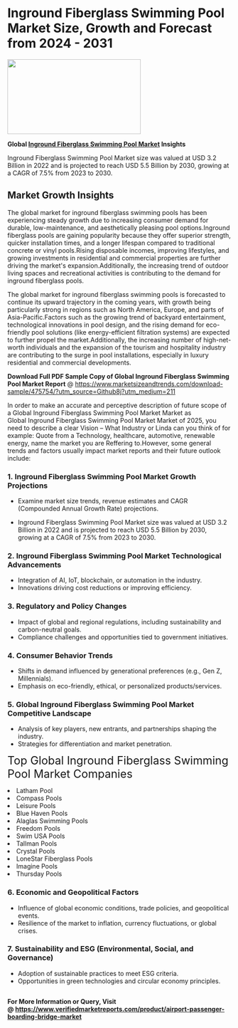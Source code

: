 <H1>Inground Fiberglass Swimming Pool Market Size, Growth and Forecast from 2024 - 2031</H1><img class="aligncenter size-medium wp-image-584254" src="https://thirdeyenews.in/wp-content/uploads/2024/09/Global-Market-Research-300x168.jpeg" alt="" width="300" height="168" /><p><strong>Global&nbsp;<a href="https://www.marketsizeandtrends.com/download-sample/475754/?utm_source=Github8j?utm_medium=211">Inground Fiberglass Swimming Pool Market</a> Insights</strong></p><p>Inground Fiberglass Swimming Pool Market size was valued at USD 3.2 Billion in 2022 and is projected to reach USD 5.5 Billion by 2030, growing at a CAGR of 7.5% from 2023 to 2030.</p><p><h2>Market Growth Insights</h2> <p>The global market for inground fiberglass swimming pools has been experiencing steady growth due to increasing consumer demand for durable, low-maintenance, and aesthetically pleasing pool options.Inground fiberglass pools are gaining popularity because they offer superior strength, quicker installation times, and a longer lifespan compared to traditional concrete or vinyl pools.Rising disposable incomes, improving lifestyles, and growing investments in residential and commercial properties are further driving the market's expansion.Additionally, the increasing trend of outdoor living spaces and recreational activities is contributing to the demand for inground fiberglass pools.</p> <p>The global market for inground fiberglass swimming pools is forecasted to continue its upward trajectory in the coming years, with growth being particularly strong in regions such as North America, Europe, and parts of Asia-Pacific.Factors such as the growing trend of backyard entertainment, technological innovations in pool design, and the rising demand for eco-friendly pool solutions (like energy-efficient filtration systems) are expected to further propel the market.Additionally, the increasing number of high-net-worth individuals and the expansion of the tourism and hospitality industry are contributing to the surge in pool installations, especially in luxury residential and commercial developments.</p> <p><span class=""><strong>Download Full PDF Sample Copy of Global Inground Fiberglass Swimming Pool Market Report</strong> @ <a href="https://www.marketsizeandtrends.com/download-sample/475754/?utm_source=Github8j?utm_medium=211" target="_blank">https://www.marketsizeandtrends.com/download-sample/475754/?utm_source=Github8j?utm_medium=211</a></span></p><p>In order to make an accurate and perceptive description of future scope of a Global&nbsp;Inground Fiberglass Swimming Pool Market Market as Global&nbsp;Inground Fiberglass Swimming Pool Market Market of 2025, you need to describe a clear Vision &ndash; What Industry or Linda can you think of for example: Quote from a Technology, healthcare, automotive, renewable energy, name the market you are Reffering to.However, some general trends and factors usually impact market reports and their future outlook include:</p><h3>1.&nbsp;<strong>Inground Fiberglass Swimming Pool Market Growth Projections</strong></h3><ul><li>Examine market size trends, revenue estimates and CAGR (Compounded Annual Growth Rate) projections.</li><li><p>Inground Fiberglass Swimming Pool Market size was valued at USD 3.2 Billion in 2022 and is projected to reach USD 5.5 Billion by 2030, growing at a CAGR of 7.5% from 2023 to 2030.</p></li></ul><h3>2.&nbsp;<strong>Inground Fiberglass Swimming Pool Market Technological Advancements</strong></h3><ul><li>Integration of AI, IoT, blockchain, or automation in the industry.</li><li>Innovations driving cost reductions or improving efficiency.</li></ul><h3>3.&nbsp;<strong>Regulatory and Policy Changes</strong></h3><ul><li>Impact of global and regional regulations, including sustainability and carbon-neutral goals.</li><li>Compliance challenges and opportunities tied to government initiatives.</li></ul><h3>4.&nbsp;<strong>Consumer Behavior Trends</strong></h3><ul><li>Shifts in demand influenced by generational preferences (e.g., Gen Z, Millennials).</li><li>Emphasis on eco-friendly, ethical, or personalized products/services.</li></ul><h3>5.&nbsp;<strong>Global Inground Fiberglass Swimming Pool Market Competitive Landscape</strong></h3><ul><li>Analysis of key players, new entrants, and partnerships shaping the industry.</li><li>Strategies for differentiation and market penetration.</li></ul><p data-pm-slice="1 1 []"><span style="color: inherit; font-family: inherit; font-size: 25px;">Top Global Inground Fiberglass Swimming Pool Market Companies</span></p><div class="" data-test-id=""><p><li>Latham Pool</li><li> Compass Pools</li><li> Leisure Pools</li><li> Blue Haven Pools</li><li> Alaglas Swimming Pools</li><li> Freedom Pools</li><li> Swim USA Pools</li><li> Tallman Pools</li><li> Crystal Pools</li><li> LoneStar Fiberglass Pools</li><li> Imagine Pools</li><li> Thursday Pools</li></p></div><h3>6.&nbsp;<strong>Economic and Geopolitical Factors</strong></h3><ul><li>Influence of global economic conditions, trade policies, and geopolitical events.</li><li>Resilience of the market to inflation, currency fluctuations, or global crises.</li></ul><h3>7.&nbsp;<strong>Sustainability and ESG (Environmental, Social, and Governance)</strong></h3><ul><li>Adoption of sustainable practices to meet ESG criteria.</li><li>Opportunities in green technologies and circular economy principles.</li></ul><h2><strong style="font-size: 14px;">For More Information or Query, Visit @&nbsp;</strong><a style="background-color: #ffffff; font-size: 14px;" href="https://www.marketsizeandtrends.com/report/inground-fiberglass-swimming-pool-market/" target="_blank">https://www.verifiedmarketreports.com/product/airport-passenger-boarding-bridge-market</a></h2>